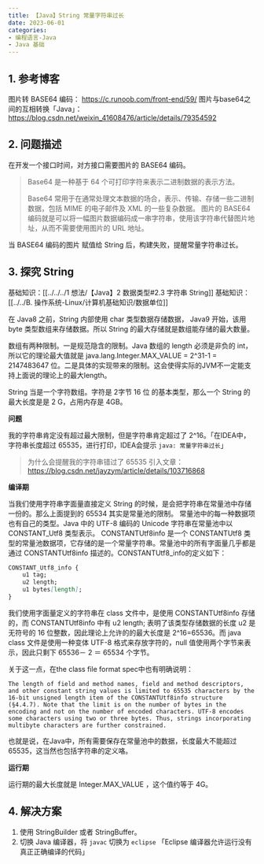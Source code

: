```yaml
---
title: 【Java】String 常量字符串过长
date: 2023-06-01
categories: 
- 编程语言-Java
- Java 基础
---
```


## 1. 参考博客

图片转 BASE64 编码： https://c.runoob.com/front-end/59/
图片与base64之间的互相转换「Java」： https://blog.csdn.net/weixin_41608476/article/details/79354592

## 2. 问题描述

在开发一个接口时间，对方接口需要图片的 BASE64 编码。

> Base64 是一种基于 64 个可打印字符来表示二进制数据的表示方法。
> 
> Base64 常用于在通常处理文本数据的场合，表示、传输、存储一些二进制数据，包括 MIME 的电子邮件及 XML 的一些复杂数据。
> 图片的 BASE64 编码就是可以将一幅图片数据编码成一串字符串，使用该字符串代替图片地址，从而不需要使用图片的 URL 地址。

当 BASE64 编码的图片 赋值给 String 后，构建失败，提醒常量字符串过长。

## 3. 探究 String

基础知识：[[../../../1 想法/【Java】2 数据类型#2.3 字符串 String]]
基础知识：[[../../B. 操作系统-Linux/计算机基础知识/数据单位]]

在 Java8 之前，String 内部使用 char 类型数据存储数据， Java9 开始，该用 byte 类型数组来存储数据。所以 String 的最大存储就是数组能存储的最大数量。

数组有两种限制。一是规范隐含的限制。Java 数组的 length 必须是非负的 int，所以它的理论最大值就是 java.lang.Integer.MAX_VALUE = 2^31-1 = 2147483647 位。二是具体的实现带来的限制。这会使得实际的JVM不一定能支持上面说的理论上的最大length。

String 当是一个字符数组。字符是 2字节 16 位 的基本类型，那么一个 String 的最大长度是是 2 G，占用内存是 4GB。

**问题**

我的字符串肯定没有超过最大限制，但是字符串肯定超过了 2^16。「在IDEA中，字符串长度超过 65535，进行打印，IDEA会提示 `java: 常量字符串过长`」

> 为什么会提醒我的字符串错过了 65535
> 引入文章： https://blog.csdn.net/jayzym/article/details/103716868

**编译期**

当我们使用字符串字面量直接定义 String 的时候，是会把字符串在常量池中存储一份的。那么上面提到的 65534 其实是常量池的限制。
常量池中的每一种数据项也有自己的类型。Java 中的 UTF-8 编码的 Unicode 字符串在常量池中以 CONSTANT_Utf8 类型表示。
CONSTANTUtf8info 是一个 CONSTANTUtf8 类型的常量池数据项，它存储的是一个常量字符串。常量池中的所有字面量几乎都是通过 CONSTANTUtf8info 描述的。CONSTANTUtf8_info的定义如下：
```markdown
CONSTANT_Utf8_info {
	u1 tag;     
	u2 length;     
	u1 bytes[length];
}
```

我们使用字面量定义的字符串在 class 文件中，是使用 CONSTANTUtf8info 存储的，而 CONSTANTUtf8info 中有 u2 length; 表明了该类型存储数据的长度 u2 是无符号的 16 位整数，因此理论上允许的的最大长度是 2^16=65536。而 java class 文件是使用一种变体 UTF-8 格式来存放字符的，null 值使用两个字节来表示，因此只剩下 65536－ 2 ＝ 65534 个字节。

关于这一点，在the class file format spec中也有明确说明：
```vbnet
The length of field and method names, field and method descriptors, and other constant string values is limited to 65535 characters by the 16-bit unsigned length item of the CONSTANTUtf8info structure (§4.4.7). Note that the limit is on the number of bytes in the encoding and not on the number of encoded characters. UTF-8 encodes some characters using two or three bytes. Thus, strings incorporating multibyte characters are further constrained.
```

也就是说，在Java中，所有需要保存在常量池中的数据，长度最大不能超过 65535，这当然也包括字符串的定义咯。

**运行期**

运行期的最大长度就是 Integer.MAX_VALUE ，这个值约等于 4G。

## 4. 解决方案

1. 使用 StringBuilder 或者 StringBuffer。
2. 切换 Java 编译器，将 `javac` 切换为 `eclipse` 「Eclipse 编译器允许运行没有真正正确编译的代码」